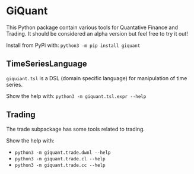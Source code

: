 # GiQuant

This Python package contain various tools for Quantative Finance and Trading.
It should be considered an alpha version but feel free to try it out!

Install from PyPi with: `python3 -m pip install giquant`


## TimeSeriesLanguage

`giquiant.tsl` is a DSL (domain specific language) for manipulation of time series.

Show the help with: `python3 -m giquant.tsl.expr --help`


## Trading

The trade subpackage has some tools related to trading.

Show the help with:

* `python3 -m giquant.trade.dwnl --help`
* `python3 -m giquant.trade.cl --help`
* `python3 -m giquant.trade.cc --help`

